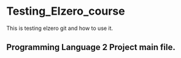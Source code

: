 # Testing_Elzero_course

This is testing elzero git and how to use it.

## Programming Language 2 Project main file.
